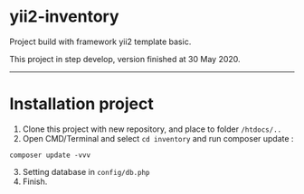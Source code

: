 # yii2-inventory
Project build with framework yii2 template basic.

This project in step develop, version finished at 30 May 2020.

<hr>

# Installation project
1. Clone this project with new repository, and place to folder <code>/htdocs/..</code>
2. Open CMD/Terminal and select <code>cd inventory</code> and run composer update :
```
composer update -vvv
```
3. Setting database in <code>config/db.php</code>
4. Finish.
